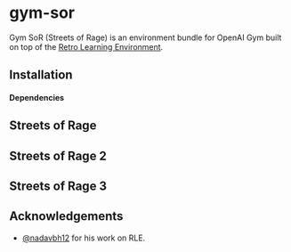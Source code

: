 # gym-sor
Gym SoR (Streets of Rage) is an environment bundle for OpenAI Gym built on top of the [Retro Learning Environment](https://github.com/nadavbh12/Retro-Learning-Environment). 

## Installation

#### Dependencies

## Streets of Rage

## Streets of Rage 2

## Streets of Rage 3


## Acknowledgements
- [@nadavbh12](https://github.com/nadavbh12) for his work on RLE.
